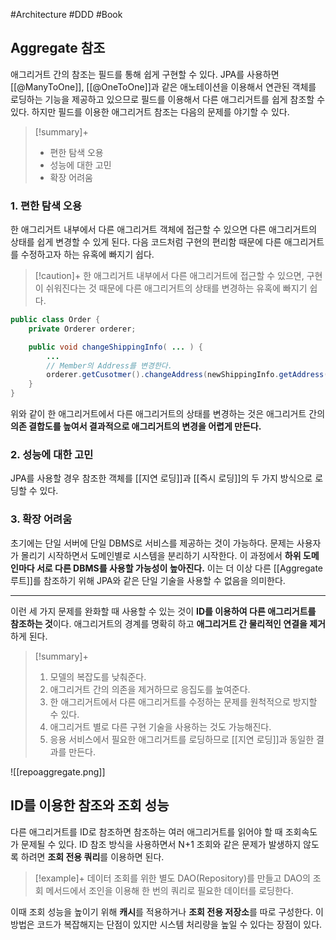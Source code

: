 #Architecture #DDD #Book


## Aggregate 참조
애그리거트 간의 참조는 필드를 통해 쉽게 구현할 수 있다. JPA를 사용하면 [[@ManyToOne]], [[@OneToOne]]과 같은 애노테이션을 이용해서 연관된 객체를 로딩하는 기능을 제공하고 있으므로 필드를 이용해서 다른 애그리거트를 쉽게 참조할 수 있다. 하지만 필드를 이용한 애그리거트 참조는 다음의 문제를 야기할 수 있다.

> [!summary]+ 
> + 편한 탐색 오용
> + 성능에 대한 고민
> + 확장 어려움

### 1. 편한 탐색 오용
한 애그리거트 내부에서 다른 애그리거트 객체에 접근할 수 있으면 다른 애그리거트의 상태를 쉽게 변경할 수 있게 된다. 다음 코드처럼 구현의 편리함 때문에 다른 애그리거트를 수정하고자 하는 유혹에 빠지기 쉽다.

> [!caution]+ 
> 한 애그리거트 내부에서 다른 애그리거트에 접근할 수 있으면, 구현이 쉬워진다는 것 때문에 다른 애그리거트의 상태를 변경하는 유혹에 빠지기 쉽다.

```java
public class Order {
	private Orderer orderer;

	public void changeShippingInfo( ... ) {
		...
		// Member의 Address를 변경한다. 
		orderer.getCusotmer().changeAddress(newShippingInfo.getAddress());
	}
}
```

위와 같이 한 애그리거트에서 다른 애그리거트의 상태를 변경하는 것은 애그리거트 간의 **의존 결합도를 높여서 결과적으로 애그리거트의 변경을 어렵게 만든다.**

### 2. 성능에 대한 고민
JPA를 사용할 경우 참조한 객체를 [[지연 로딩]]과 [[즉시 로딩]]의 두 가지 방식으로 로딩할 수 있다.

### 3. 확장 어려움
초기에는 단일 서버에 단일 DBMS로 서비스를 제공하는 것이 가능하다. 문제는 사용자가 몰리기 시작하면서 도메인별로 시스템을 분리하기 시작한다. 이 과정에서 **하위 도메인마다 서로 다른 DBMS를 사용할 가능성이 높아진다.** 이는 더 이상 다른 [[Aggregate 루트]]를 참조하기 위해 JPA와 같은 단일 기술을 사용할 수 없음을 의미한다.

---

이런 세 가지 문제를 완화할 때 사용할 수 있는 것이 **ID를 이용하여 다른 애그리거트를 참조하는 것**이다. 애그리거트의 경계를 명확히 하고 **애그리거트 간 물리적인 연결을 제거**하게 된다.

> [!summary]+ 
> 1. 모델의 복잡도를 낮춰준다.
> 2. 애그리거트 간의 의존을 제거하므로 응집도를 높여준다.
> 3. 한 애그리거트에서 다른 애그리거트를 수정하는 문제를 원척적으로 방지할 수 있다.
> 4. 애그리거트 별로 다른 구현 기술을 사용하는 것도 가능해진다.
> 5. 응용 서비스에서 필요한 애그리거트를 로딩하므로 [[지연 로딩]]과 동일한 결과를 만든다.

![[repoaggregate.png]]

## ID를 이용한 참조와 조회 성능
다른 애그리거트를 ID로 참조하면 참조하는 여러 애그리거트를 읽어야 할 때 조회속도가 문제될 수 있다. ID 참조 방식을 사용하면서 N+1 조회와 같은 문제가 발생하지 않도록 하려면 **조회 전용 쿼리**를 이용하면 된다.

> [!example]+ 
> 데이터 조회를 위한 별도 DAO(Repository)를 만들고 DAO의 조회 메서드에서 조인을 이용해 한 번의 쿼리로 필요한 데이터를 로딩한다.

이때 조회 성능을 높이기 위해 **캐시**를 적용하거나 **조회 전용 저장소**를 따로 구성한다. 이 방법은 코드가 복잡해지는 단점이 있지만 시스템 처리량을 높일 수 있다는 장점이 있다.